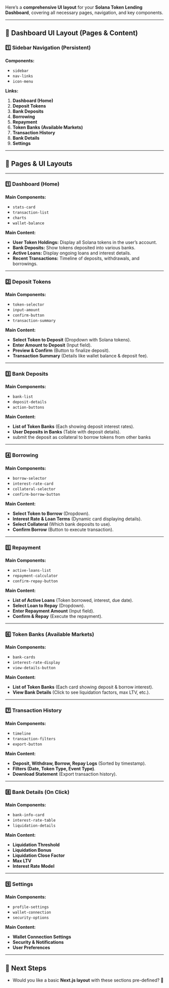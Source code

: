 Here’s a **comprehensive UI layout** for your **Solana Token Lending Dashboard**, covering all necessary pages, navigation, and key components.

---

## **📌 Dashboard UI Layout (Pages & Content)**  

### **1️⃣ Sidebar Navigation (Persistent)**
**Components:**  
- `sidebar`  
- `nav-links`  
- `icon-menu`  

**Links:**  
1. **Dashboard (Home)**
2. **Deposit Tokens**
3. **Bank Deposits**
4. **Borrowing**
5. **Repayment**
6. **Token Banks (Available Markets)**
7. **Transaction History**
8. **Bank Details**
9. **Settings**

---

## **📍 Pages & UI Layouts**

---

### **1️⃣ Dashboard (Home)**
**Main Components:**  
- `stats-card`
- `transaction-list`
- `charts`
- `wallet-balance`

**Main Content:**  
- **User Token Holdings:** Display all Solana tokens in the user’s account.  
- **Bank Deposits:** Show tokens deposited into various banks.  
- **Active Loans:** Display ongoing loans and interest details.  
- **Recent Transactions:** Timeline of deposits, withdrawals, and borrowings.

---

### **2️⃣ Deposit Tokens**
**Main Components:**  
- `token-selector`
- `input-amount`
- `confirm-button`
- `transaction-summary`

**Main Content:**  
- **Select Token to Deposit** (Dropdown with Solana tokens).  
- **Enter Amount to Deposit** (Input field).  
- **Preview & Confirm** (Button to finalize deposit).  
- **Transaction Summary** (Details like wallet balance & deposit fee).  

---

### **3️⃣ Bank Deposits**
**Main Components:**  
- `bank-list`
- `deposit-details`
- `action-buttons`

**Main Content:**  
- **List of Token Banks** (Each showing deposit interest rates).  
- **User Deposits in Banks** (Table with deposit details).  
- submit the deposit as collateral to borrow tokens from other banks

---

### **4️⃣ Borrowing**
**Main Components:**  
- `borrow-selector`
- `interest-rate-card`
- `collateral-selector`
- `confirm-borrow-button`

**Main Content:**  
- **Select Token to Borrow** (Dropdown).  
- **Interest Rate & Loan Terms** (Dynamic card displaying details).  
- **Select Collateral** (Which bank deposits to use).  
- **Confirm Borrow** (Button to execute transaction).  

---

### **5️⃣ Repayment**
**Main Components:**  
- `active-loans-list`
- `repayment-calculator`
- `confirm-repay-button`

**Main Content:**  
- **List of Active Loans** (Token borrowed, interest, due date).  
- **Select Loan to Repay** (Dropdown).  
- **Enter Repayment Amount** (Input field).  
- **Confirm & Repay** (Execute the repayment).  

---

### **6️⃣ Token Banks (Available Markets)**
**Main Components:**  
- `bank-cards`
- `interest-rate-display`
- `view-details-button`

**Main Content:**  
- **List of Token Banks** (Each card showing deposit & borrow interest).  
- **View Bank Details** (Click to see liquidation factors, max LTV, etc.).  

---

### **7️⃣ Transaction History**
**Main Components:**  
- `timeline`
- `transaction-filters`
- `export-button`

**Main Content:**  
- **Deposit, Withdraw, Borrow, Repay Logs** (Sorted by timestamp).  
- **Filters (Date, Token Type, Event Type)**.  
- **Download Statement** (Export transaction history).  

---

### **8️⃣ Bank Details (On Click)**
**Main Components:**  
- `bank-info-card`
- `interest-rate-table`
- `liquidation-details`

**Main Content:**  
- **Liquidation Threshold**  
- **Liquidation Bonus**  
- **Liquidation Close Factor**  
- **Max LTV**  
- **Interest Rate Model**  

---

### **9️⃣ Settings**
**Main Components:**  
- `profile-settings`
- `wallet-connection`
- `security-options`

**Main Content:**  
- **Wallet Connection Settings**  
- **Security & Notifications**  
- **User Preferences**  

---

## **🎯 Next Steps**
- Would you like a basic **Next.js layout** with these sections pre-defined? 🚀
